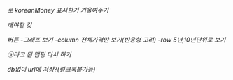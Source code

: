 <i>로 koreanMoney 표시한거 기울여주기

해야할 것

버튼
-그래프 보기
-column 전체가격만 보기(반응형 고려) 
-row 5년,10년단위로 보기

ⓐ라고 된 맵핑 다시 하기

db없이 url에 저장?(링크복붙가능)

